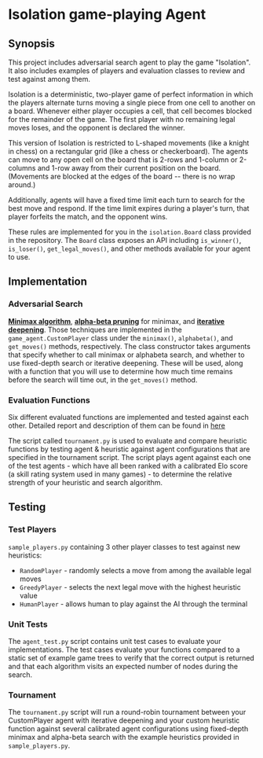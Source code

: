 
# Isolation game-playing Agent

## Synopsis

This project includes adversarial search agent to play the game "Isolation".  It also includes examples of players and evaluation classes to review and test against among them.

Isolation is a deterministic, two-player game of perfect information in which the players alternate turns moving a single piece from one cell to another on a board.  Whenever either player occupies a cell, that cell becomes blocked for the remainder of the game.  The first player with no remaining legal moves loses, and the opponent is declared the winner.

This version of Isolation is restricted to L-shaped movements (like a knight in chess) on a rectangular grid (like a chess or checkerboard).  The agents can move to any open cell on the board that is 2-rows and 1-column or 2-columns and 1-row away from their current position on the board. (Movements are blocked at the edges of the board -- there is no wrap around.)

Additionally, agents will have a fixed time limit each turn to search for the best move and respond.  If the time limit expires during a player's turn, that player forfeits the match, and the opponent wins.

These rules are implemented for you in the `isolation.Board` class provided in the repository. The `Board` class exposes an API including `is_winner()`, `is_loser()`, `get_legal_moves()`, and other methods available for your agent to use.



## Implementation

### Adversarial Search

[**Minimax algorithm**](https://en.wikipedia.org/wiki/Minimax), [**alpha-beta pruning**](https://en.wikipedia.org/wiki/Alpha%E2%80%93beta_pruning) for minimax, and [**iterative deepening**](https://en.wikipedia.org/wiki/Iterative_deepening_depth-first_search).  Those techniques are implemented in the `game_agent.CustomPlayer` class under the `minimax()`, `alphabeta()`, and `get_moves()` methods, respectively.  The class constructor takes arguments that specify whether to call minimax or alphabeta search, and whether to use fixed-depth search or iterative deepening. These will be used, along with a function that you will use to determine how much time remains before the search will time out, in the `get_moves()` method.


### Evaluation Functions

Six different evaluated functions are implemented and tested against each other. Detailed report and description of them can be found in [here](heuristic_analysis.pdf)

The script called `tournament.py` is used to evaluate and compare heuristic functions by testing agent & heuristic against agent configurations that are specified in the tournament script.  The script plays agent against each one of the test agents - which have all been ranked with a calibrated Elo score (a skill rating system used in many games) - to determine the relative strength of your heuristic and search algorithm.


## Testing

### Test Players

`sample_players.py` containing 3 other player classes to test against new heuristics:

- `RandomPlayer` - randomly selects a move from among the available legal moves
- `GreedyPlayer` - selects the next legal move with the highest heuristic value
- `HumanPlayer`  - allows human to play against the AI through the terminal

### Unit Tests

The `agent_test.py` script contains unit test cases to evaluate your implementations.  The test cases evaluate your functions compared to a static set of example game trees to verify that the correct output is returned and that each algorithm visits an expected number of nodes during the search.

### Tournament

The `tournament.py` script will run a round-robin tournament between your CustomPlayer agent with iterative deepening and your custom heuristic function against several calibrated agent configurations using fixed-depth minimax and alpha-beta search with the example heuristics provided in `sample_players.py`.
